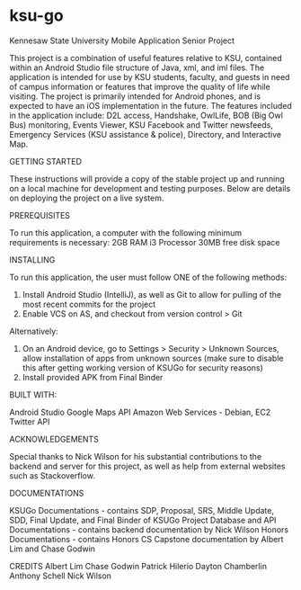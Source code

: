 # ksu-go
Kennesaw State University Mobile Application Senior Project

This project is a combination of useful features relative to KSU, contained within an Android Studio file structure of Java, xml, and iml
files. The application is intended for use by KSU students, faculty, and guests in need of campus information or features that improve the
quality of life while visiting. The project is primarily intended for Android phones, and is expected to have an iOS implementation in the
future. The features included in the application include: D2L access, Handshake, OwlLife, BOB (Big Owl Bus) monitoring, Events Viewer, KSU
Facebook and Twitter newsfeeds, Emergency Services (KSU assistance & police), Directory, and Interactive Map. 

GETTING STARTED

These instructions will provide a copy of the stable project up and running on a local machine for development and testing purposes. Below are details on deploying the project on a live system. 

PREREQUISITES

To run this application, a computer with the following minimum requirements is necessary:
2GB RAM
i3 Processor
30MB free disk space

INSTALLING

To run this application, the user must follow ONE of the following methods:

1. Install Android Studio (IntelliJ), as well as Git to allow for pulling of the most recent commits for the project
2. Enable VCS on AS, and checkout from version control > Git

Alternatively:

1. On an Android device, go to Settings > Security > Unknown Sources, allow installation of apps from unknown sources (make sure to disable this after getting working version of KSUGo for security reasons)
2. Install provided APK from Final Binder

BUILT WITH:

Android Studio
Google Maps API
Amazon Web Services - Debian, EC2
Twitter API

ACKNOWLEDGEMENTS

Special thanks to Nick Wilson for his substantial contributions to the backend and server for this project, as well as help from external websites such as Stackoverflow. 

DOCUMENTATIONS

KSUGo Documentations - contains SDP, Proposal, SRS, Middle Update, SDD, Final Update, and Final Binder of KSUGo Project
Database and API Documentations - contains backend documentation by Nick Wilson
Honors Documentations - contains Honors CS Capstone documentation by Albert Lim and Chase Godwin

CREDITS
Albert Lim
Chase Godwin
Patrick Hilerio
Dayton Chamberlin
Anthony Schell
Nick Wilson
